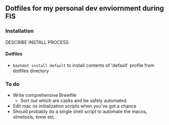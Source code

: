 ## Dotfiles for my personal dev enviornment during FIS

### Installation
DESCRIBE INSTALL PROCESS

#### Dotfiles
- ```bashdot install default``` to install contents of 'default' profile from dotfiles directory















### To do
- Write comprehensive Brewfile
    - Sort out which are casks and be safely automated
- Edit mac os initialization scripts when you've got a chance
- Should probably do a single shell script to automate the macos, xlinetools, brew etc.